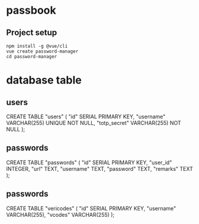 # passbook

## Project setup
```
npm install -g @vue/cli  
vue create password-manager  
cd password-manager
```

# database table
## users
CREATE TABLE "users" (
  "id" SERIAL PRIMARY KEY,
  "username" VARCHAR(255) UNIQUE NOT NULL,
  "totp_secret" VARCHAR(255) NOT NULL
);

## passwords
CREATE TABLE "passwords" (
  "id" SERIAL PRIMARY KEY,
  "user_id" INTEGER,
  "url" TEXT,
  "username" TEXT,
  "password" TEXT,
  "remarks" TEXT
);

## passwords
CREATE TABLE "vericodes" (
  "id" SERIAL PRIMARY KEY,
  "username" VARCHAR(255),
  "vcodes" VARCHAR(255)
);


